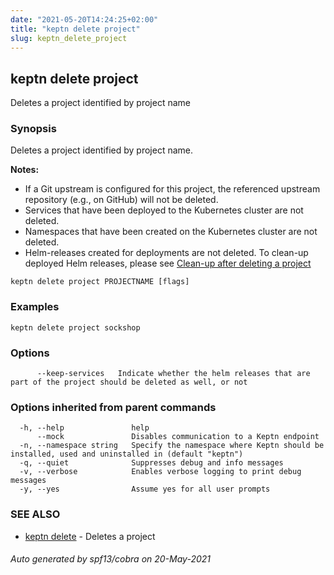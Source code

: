 ```yaml
---
date: "2021-05-20T14:24:25+02:00"
title: "keptn delete project"
slug: keptn_delete_project
---
```

## keptn delete project

Deletes a project identified by project name

### Synopsis

Deletes a project identified by project name. 

**Notes:**
* If a Git upstream is configured for this project, the referenced upstream repository (e.g., on GitHub) will not be deleted. 
* Services that have been deployed to the Kubernetes cluster are not deleted.
* Namespaces that have been created on the Kubernetes cluster are not deleted.
* Helm-releases created for deployments are not deleted. To clean-up deployed Helm releases, please see [Clean-up after deleting a project](https://keptn.sh/docs//continuous_delivery/deployment_helm/#clean-up-after-deleting-a-project)


```
keptn delete project PROJECTNAME [flags]
```

### Examples

```
keptn delete project sockshop
```

### Options

```
      --keep-services   Indicate whether the helm releases that are part of the project should be deleted as well, or not
```

### Options inherited from parent commands

```
  -h, --help               help
      --mock               Disables communication to a Keptn endpoint
  -n, --namespace string   Specify the namespace where Keptn should be installed, used and uninstalled in (default "keptn")
  -q, --quiet              Suppresses debug and info messages
  -v, --verbose            Enables verbose logging to print debug messages
  -y, --yes                Assume yes for all user prompts
```

### SEE ALSO

* [keptn delete](../keptn_delete/)	 - Deletes a project

###### Auto generated by spf13/cobra on 20-May-2021
